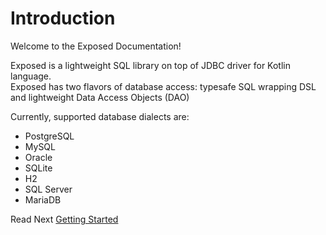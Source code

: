 # Introduction

Welcome to the Exposed Documentation!

Exposed is a lightweight SQL library on top of JDBC driver for Kotlin language.  
Exposed has two flavors of database access: typesafe SQL wrapping DSL and lightweight Data Access Objects (DAO)

Currently, supported database dialects are:

* PostgreSQL
* MySQL
* Oracle
* SQLite
* H2
* SQL Server
* MariaDB

Read Next [Getting Started](Getting-Started.md)
